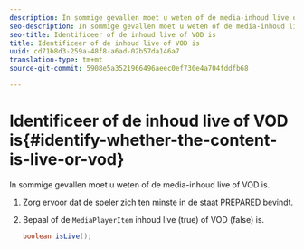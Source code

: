 ```yaml
---
description: In sommige gevallen moet u weten of de media-inhoud live of VOD is.
seo-description: In sommige gevallen moet u weten of de media-inhoud live of VOD is.
seo-title: Identificeer of de inhoud live of VOD is
title: Identificeer of de inhoud live of VOD is
uuid: cd71b8d3-259a-48f8-a6ad-02b57da146a7
translation-type: tm+mt
source-git-commit: 5908e5a3521966496aeec0ef730e4a704fddfb68

---
```



# Identificeer of de inhoud live of VOD is{#identify-whether-the-content-is-live-or-vod}

In sommige gevallen moet u weten of de media-inhoud live of VOD is.

1. Zorg ervoor dat de speler zich ten minste in de staat PREPARED bevindt.
1. Bepaal of de `MediaPlayerItem` inhoud live (true) of VOD (false) is.

   ```java
   boolean isLive();
   ```

